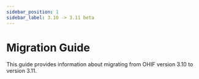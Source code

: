 ```yaml
---
sidebar_position: 1
sidebar_label: 3.10 -> 3.11 beta
---
```


# Migration Guide

This guide provides information about migrating from OHIF version 3.10 to version 3.11.
